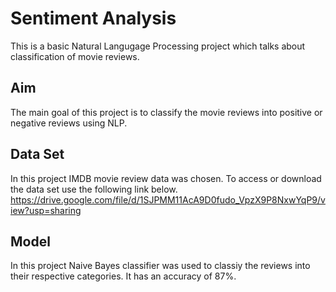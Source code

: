 
# Sentiment Analysis

This is a basic Natural Langugage Processing project which talks about classification of movie reviews.


## Aim
The main goal of this project is to classify the movie reviews into positive or negative reviews using NLP.  
## Data Set
In this project IMDB movie review data was chosen. To access or download the data set use the following link below.
https://drive.google.com/file/d/1SJPMM11AcA9D0fudo_VpzX9P8NxwYqP9/view?usp=sharing
## Model
In this project Naive Bayes classifier was used to classiy the reviews into their respective categories.
It has an accuracy of 87%.